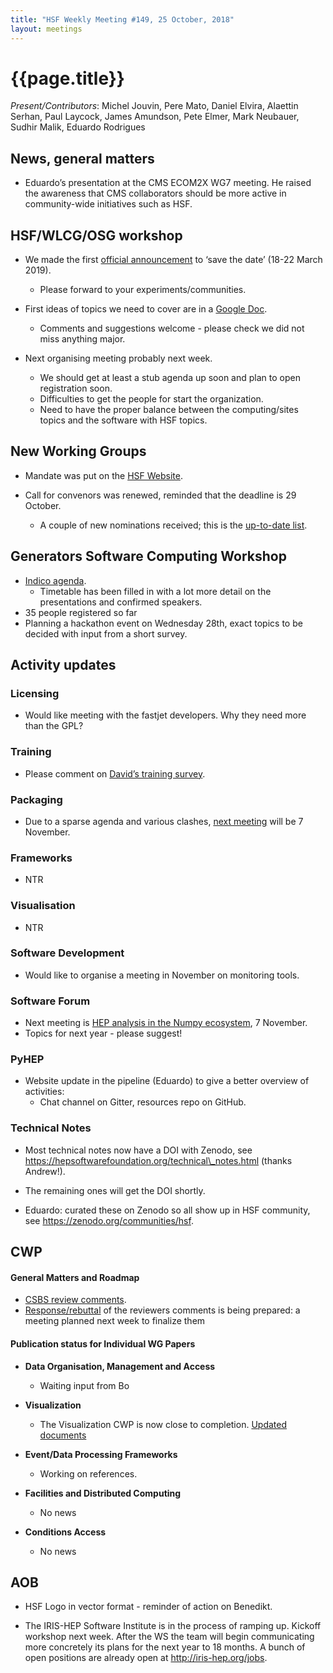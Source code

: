 ```yaml
---
title: "HSF Weekly Meeting #149, 25 October, 2018"
layout: meetings
---
```


# {{page.title}}

*Present/Contributors*: Michel Jouvin, Pere Mato, Daniel Elvira,
Alaettin Serhan, Paul Laycock, James Amundson, Pete Elmer, Mark
Neubauer, Sudhir Malik, Eduardo Rodrigues

## News, general matters

  - Eduardo’s presentation at the CMS ECOM2X WG7 meeting. He raised the awareness that CMS collaborators should be more active in community-wide initiatives such as HSF.

## HSF/WLCG/OSG workshop

  - We made the first [<span class="underline">official announcement</span>](https://groups.google.com/forum/#!topic/hsf-forum/c0DOv84A4iU)
    to ‘save the date’ (18-22 March 2019).
      - Please forward to your experiments/communities.
  - First ideas of topics we need to cover are in a
    [<span class="underline">Google Doc</span>](https://docs.google.com/document/d/14LhcqpeJ6nQtvcPUkkoKolw4E2upGX_lPoG7574uzZc/edit?usp=sharing).
      - Comments and suggestions welcome - please check we did not
        miss anything major.

  - Next organising meeting probably next week.
      - We should get at least a stub agenda up soon and plan to open
        registration soon.
      - Difficulties to get the people for start the organization.
      - Need to have the proper balance between the computing/sites
        topics and the software with HSF topics.

## New Working Groups

  - Mandate was put on the [<span class="underline">HSF
    Website</span>](https://hepsoftwarefoundation.org/organization/working-group-mandates.html).

  - Call for convenors was renewed, reminded that the deadline is 29
    October.
      - A couple of new nominations received; this is the
        [<span class="underline">up-to-date
        list</span>](https://docs.google.com/document/d/19-Etynm2gO07PGVGSDETmGNStWX3oq6TIpXftsbMoAc/edit?usp=sharing).

## Generators Software Computing Workshop

  - [<span class="underline">Indico
    agenda</span>](https://indico.cern.ch/event/751693/).
      - Timetable has been filled in with a lot more detail on the
        presentations and confirmed speakers.
  - 35 people registered so far
  - Planning a hackathon event on Wednesday 28th, exact topics to be
    decided with input from a short survey.

## Activity updates

### Licensing

  - Would like meeting with the fastjet developers. Why they need more
    than the GPL?

### Training

  - Please comment on [<span class="underline">David’s training
    survey</span>](https://docs.google.com/forms/d/1DEb4h49UiJkUZscIemQaIWub_3jVC5Nn49T1dw6s-ws/edit).

### Packaging

  - Due to a sparse agenda and various clashes,
    [<span class="underline">next
    meeting</span>](https://indico.cern.ch/event/766022/) will be 7
    November.

### Frameworks

  - NTR

### Visualisation

  - NTR

### Software Development

  - Would like to organise a meeting in November on monitoring tools.

### Software Forum 

  - Next meeting is [<span class="underline">HEP analysis in the Numpy
    ecosystem</span>](https://indico.cern.ch/event/745288/), 7
    November.
  - Topics for next year - please suggest\!

### PyHEP

  - Website update in the pipeline (Eduardo) to give a better overview
    of activities:
      - Chat channel on Gitter, resources repo on GitHub.

### Technical Notes

  - Most technical notes now have a DOI with Zenodo, see
    [<span class="underline">https://hepsoftwarefoundation.org/technical\_notes.html</span>](https://hepsoftwarefoundation.org/technical_notes.html)
    (thanks Andrew\!).

  - The remaining ones will get the DOI shortly.
  - Eduardo: curated these on Zenodo so all show up in HSF community,
    see
    [<span class="underline">https://zenodo.org/communities/hsf</span>](https://zenodo.org/communities/hsf).

## CWP

#### General Matters and Roadmap

  - [<span class="underline">CSBS review
    comments</span>](https://docs.google.com/document/d/16T2RRu1LmAyXTgtKjyWgOwZR8zsVOw2Y1SCntot3_NU/edit?usp=sharing).
  - [<span class="underline">Response/rebuttal</span>](https://docs.google.com/document/d/1y1xrJxPkJcGxpuF_7NrCfCqLiy4b4Ahg2zZoQ9SWNCk/edit)
    of the reviewers comments is being prepared: a meeting planned
    next week to finalize them

#### Publication status for Individual WG Papers

  - **Data Organisation, Management and Access**
    
      - Waiting input from Bo

  - **Visualization**
    
      - The Visualization CWP is now close to completion.
        [<span class="underline">Updated
        documents</span>](https://github.com/HSF/Visualization/tree/master/documents/CWP)

  - **Event/Data Processing Frameworks**
    
      - Working on references.

  - **Facilities and Distributed Computing**
    
      - No news

  - **Conditions Access**
    
      - No news

## AOB

  - HSF Logo in vector format - reminder of action on Benedikt.

  - The IRIS-HEP Software Institute is in the process of ramping up. 
    Kickoff workshop next week. After the WS the 
    team will begin communicating more concretely its plans for the 
    next year to 18 months. A bunch of open positions are already 
    open at [<span class="underline">http://iris-hep.org/jobs</span>](http://iris-hep.org/jobs).
